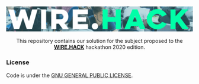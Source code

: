 <p align="center"><img src="assets/wire-hack.svg"/></p>
<p align="center">This repository contains our solution for the subject proposed
to the <a href="https://www.wirehack.me/"><b>WIRE.HACK</b></a> hackathon 2020 edition.

### License

Code is under the [GNU GENERAL PUBLIC LICENSE](https://github.com/NicolasVanBossuyt/wire.hack.2020/blob/master/LICENSE.md).
